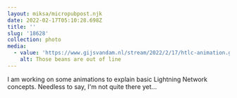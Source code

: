```yaml
---
layout: miksa/micropubpost.njk
date: 2022-02-17T05:10:28.698Z
title: ''
slug: '18628'
collection: photo
media:
  - value: 'https://www.gijsvandam.nl/stream/2022/2/17/htlc-animation.gif'
    alt: Those beans are out of line
---
```

I am working on some animations to explain basic Lightning Network concepts. Needless to say, I&#39;m not quite there yet...
